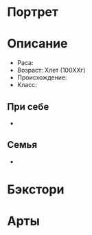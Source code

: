 # Портрет

# Описание
* Раса: 
* Возраст: Xлет (100XXг)
* Происхождение: 
* Класс: 

## При себе
* 
## Семья
* 
# Бэкстори

# Арты
